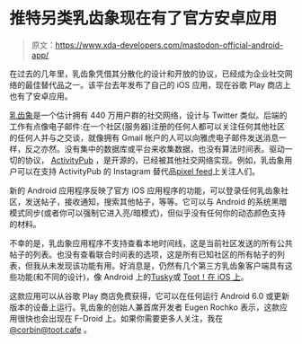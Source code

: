 # 推特另类乳齿象现在有了官方安卓应用

> 原文：<https://www.xda-developers.com/mastodon-official-android-app/>

在过去的几年里，乳齿象凭借其分散化的设计和开放的协议，已经成为企业社交网络的最佳替代品之一。该平台去年发布了自己的 iOS 应用，现在谷歌 Play 商店上也有了安卓应用。

[乳齿象](https://joinmastodon.org/)是一个估计拥有 440 万用户群的社交网络，设计与 Twitter 类似。后端的工作有点像电子邮件:在一个社区(服务器)注册的任何人都可以关注任何其他社区的任何人并与之交谈，就像拥有 Gmail 帐户的人可以向雅虎电子邮件发送消息一样，反之亦然。没有集中的数据库或平台来收集数据，也没有算法时间表。驱动一切的协议， [ActivityPub](https://docs.joinmastodon.org/spec/activitypub/) ，是开源的，已经被其他社交网络实现。例如，乳齿象用户可以在支持 ActivityPub 的 Instagram 替代品[pixel feed](https://pixelfed.org/)上关注人们。

新的 Android 应用程序反映了官方 iOS 应用程序的功能，可以登录任何乳齿象社区，发送帖子，接收通知，搜索其他帖子，等等。它可以与 Android 的系统黑暗模式同步(或者你可以强制它进入亮/暗模式)，但似乎没有任何你的动态颜色支持的材料。

不幸的是，乳齿象应用程序不支持查看本地时间线，这是当前社区发送的所有公共帖子的列表。也没有查看联合时间表的选项，这是所有已知社区的所有帖子的列表，但我从未发现该功能有用。好消息是，仍然有几个第三方乳齿象客户端具有这些功能(和不同的设计)，像 Android 上的[Tusky](https://play.google.com/store/apps/details?id=com.keylesspalace.tusky)或 [Toot！在 iOS 上](https://itunes.apple.com/app/toot/id1229021451?ls=1&mt=8)。

这款应用可以从谷歌 Play 商店免费获得，它可以在任何运行 Android 6.0 或更新版本的设备上运行。乳齿象的创始人兼首席开发者 Eugen Rochko 表示，这款应用很快也会出现在 F-Droid 上。如果你需要更多人关注，我在 [@corbin@toot.cafe](https://toot.cafe/@corbin) 。